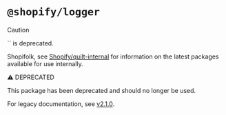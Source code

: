 # `@shopify/logger`

> [!CAUTION]
>
> `` is deprecated.
>
> Shopifolk, see
> [Shopify/quilt-internal](https://github.com/shopify/quilt-internal) for
> information on the latest packages available for use internally.

⚠️ DEPRECATED

This package has been deprecated and should no longer be used.

For legacy documentation, see [v2.1.0](https://github.com/Shopify/quilt/blob/%40shopify/logger%402.1.0/packages/logger/README.md).
